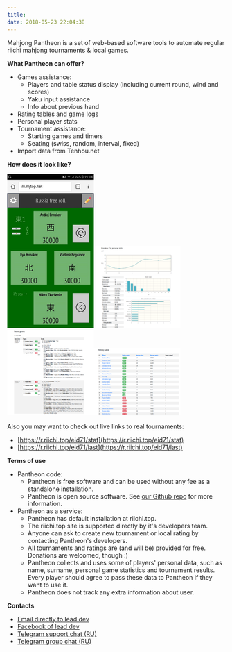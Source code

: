 ```yaml
---
title: 
date: 2018-05-23 22:04:38
---
```


Mahjong Pantheon is a set of web-based software tools to automate regular riichi mahjong tournaments & local games.

**What Pantheon can offer?**

- Games assistance:
  - Players and table status display (including current round, wind and scores)
  - Yaku input assistance
  - Info about previous hand
- Rating tables and game logs
- Personal player stats
- Tournament assistance:
  - Starting games and timers
  - Seating (swiss, random, interval, fixed)
- Import data from Tenhou.net

**How does it look like?**

<img src="/images/Tyr2.jpg" title="Mobile client" width="200px" /><img src="/images/Rheda1.png" title="Personal stats" width="200px" />
<img src="/images/Rheda2.png" title="Recent games" width="200px" /><img src="/images/Rheda3.png" title="Rating table" width="200px" />

Also you may want to check out live links to real tournaments:
- [https://r.riichi.top/eid71/stat](https://r.riichi.top/eid71/stat)
- [https://r.riichi.top/eid71/last](https://r.riichi.top/eid71/last)

**Terms of use**

- Pantheon code:
  - Pantheon is free software and can be used without any fee as a standalone installation.
  - Pantheon is open source software. See [our Github repo](https://github.com/MahjongPantheon/pantheon/) for more information.
- Pantheon as a service:
  - Pantheon has default installation at riichi.top.
  - The riichi.top site is supported directly by it's developers team.
  - Anyone can ask to create new tournament or local rating by contacting Pantheon's developers.
  - All tournaments and ratings are (and will be) provided for free. Donations are welcomed, though :) 
  - Pantheon collects and uses some of players' personal data, such as name, surname, personal game statistics and tournament results. Every player should agree to pass these data to Pantheon if they want to use it.
  - Pantheon does not track any extra information about user. 
  
**Contacts**
- [Email directly to lead dev](mailto:me@ctizen.dev)
- [Facebook of lead dev](https://www.facebook.com/oleg.klimenko.5895)
- [Telegram support chat (RU)](https://t.me/pantheon_support)
- [Telegram group chat (RU)](https://t.me/tenhou)
